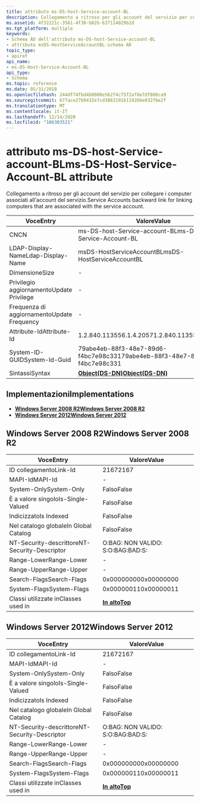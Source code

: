 ```yaml
---
title: attributo ms-DS-host-Service-account-BL
description: Collegamento a ritroso per gli account del servizio per collegare i computer associati all'account del servizio.
ms.assetid: 4f32221c-3561-4f38-b82b-637114029b2d
ms.tgt_platform: multiple
keywords:
- Schema AD dell'attributo ms-DS-host-Service-account-BL
- attributo msDS-HostServiceAccountBL-schema AD
topic_type:
- apiref
api_name:
- ms-DS-Host-Service-Account-BL
api_type:
- Schema
ms.topic: reference
ms.date: 05/31/2018
ms.openlocfilehash: 244df74fbd4b0008e562f4c75f2af8e7df886ca9
ms.sourcegitcommit: b77ace27b0432e7cd3863191b11926be032fbe2f
ms.translationtype: MT
ms.contentlocale: it-IT
ms.lasthandoff: 12/14/2020
ms.locfileid: "106303521"
---
```

# <a name="ms-ds-host-service-account-bl-attribute"></a><span data-ttu-id="5576e-105">attributo ms-DS-host-Service-account-BL</span><span class="sxs-lookup"><span data-stu-id="5576e-105">ms-DS-Host-Service-Account-BL attribute</span></span>

<span data-ttu-id="5576e-106">Collegamento a ritroso per gli account del servizio per collegare i computer associati all'account del servizio.</span><span class="sxs-lookup"><span data-stu-id="5576e-106">Service Accounts backward link for linking computers that are associated with the service account.</span></span>



| <span data-ttu-id="5576e-107">Voce</span><span class="sxs-lookup"><span data-stu-id="5576e-107">Entry</span></span> | <span data-ttu-id="5576e-108">Valore</span><span class="sxs-lookup"><span data-stu-id="5576e-108">Value</span></span> |
|-------------------|-----------------------------------------|
| <span data-ttu-id="5576e-109">CN</span><span class="sxs-lookup"><span data-stu-id="5576e-109">CN</span></span>                | <span data-ttu-id="5576e-110">ms-DS-host-Service-account-BL</span><span class="sxs-lookup"><span data-stu-id="5576e-110">ms-DS-Host-Service-Account-BL</span></span>           |
| <span data-ttu-id="5576e-111">LDAP-Display-Name</span><span class="sxs-lookup"><span data-stu-id="5576e-111">Ldap-Display-Name</span></span> | <span data-ttu-id="5576e-112">msDS-HostServiceAccountBL</span><span class="sxs-lookup"><span data-stu-id="5576e-112">msDS-HostServiceAccountBL</span></span>               |
| <span data-ttu-id="5576e-113">Dimensione</span><span class="sxs-lookup"><span data-stu-id="5576e-113">Size</span></span>              | \-                                      |
| <span data-ttu-id="5576e-114">Privilegio aggiornamento</span><span class="sxs-lookup"><span data-stu-id="5576e-114">Update Privilege</span></span>  | \-                                      |
| <span data-ttu-id="5576e-115">Frequenza di aggiornamento</span><span class="sxs-lookup"><span data-stu-id="5576e-115">Update Frequency</span></span>  | \-                                      |
| <span data-ttu-id="5576e-116">Attribute-Id</span><span class="sxs-lookup"><span data-stu-id="5576e-116">Attribute-Id</span></span>      | <span data-ttu-id="5576e-117">1.2.840.113556.1.4.2057</span><span class="sxs-lookup"><span data-stu-id="5576e-117">1.2.840.113556.1.4.2057</span></span>                 |
| <span data-ttu-id="5576e-118">System-ID-GUID</span><span class="sxs-lookup"><span data-stu-id="5576e-118">System-Id-Guid</span></span>    | <span data-ttu-id="5576e-119">79abe4eb-88f3-48e7-89d6-f4bc7e98c331</span><span class="sxs-lookup"><span data-stu-id="5576e-119">79abe4eb-88f3-48e7-89d6-f4bc7e98c331</span></span>    |
| <span data-ttu-id="5576e-120">Sintassi</span><span class="sxs-lookup"><span data-stu-id="5576e-120">Syntax</span></span>            | [<span data-ttu-id="5576e-121">**Object(DS-DN)**</span><span class="sxs-lookup"><span data-stu-id="5576e-121">**Object(DS-DN)**</span></span>](s-object-ds-dn.md) |



## <a name="implementations"></a><span data-ttu-id="5576e-122">Implementazioni</span><span class="sxs-lookup"><span data-stu-id="5576e-122">Implementations</span></span>

-   [<span data-ttu-id="5576e-123">**Windows Server 2008 R2**</span><span class="sxs-lookup"><span data-stu-id="5576e-123">**Windows Server 2008 R2**</span></span>](#windows-server-2008-r2)
-   [<span data-ttu-id="5576e-124">**Windows Server 2012**</span><span class="sxs-lookup"><span data-stu-id="5576e-124">**Windows Server 2012**</span></span>](#windows-server-2012)

## <a name="windows-server-2008-r2"></a><span data-ttu-id="5576e-125">Windows Server 2008 R2</span><span class="sxs-lookup"><span data-stu-id="5576e-125">Windows Server 2008 R2</span></span>



| <span data-ttu-id="5576e-126">Voce</span><span class="sxs-lookup"><span data-stu-id="5576e-126">Entry</span></span> | <span data-ttu-id="5576e-127">Valore</span><span class="sxs-lookup"><span data-stu-id="5576e-127">Value</span></span> |
|------------------------|---------------------------------|
| <span data-ttu-id="5576e-128">ID collegamento</span><span class="sxs-lookup"><span data-stu-id="5576e-128">Link-Id</span></span>                | <span data-ttu-id="5576e-129">2167</span><span class="sxs-lookup"><span data-stu-id="5576e-129">2167</span></span>                            |
| <span data-ttu-id="5576e-130">MAPI-Id</span><span class="sxs-lookup"><span data-stu-id="5576e-130">MAPI-Id</span></span>                | \-                              |
| <span data-ttu-id="5576e-131">System-Only</span><span class="sxs-lookup"><span data-stu-id="5576e-131">System-Only</span></span>            | <span data-ttu-id="5576e-132">Falso</span><span class="sxs-lookup"><span data-stu-id="5576e-132">False</span></span>                           |
| <span data-ttu-id="5576e-133">È a valore singolo</span><span class="sxs-lookup"><span data-stu-id="5576e-133">Is-Single-Valued</span></span>       | <span data-ttu-id="5576e-134">Falso</span><span class="sxs-lookup"><span data-stu-id="5576e-134">False</span></span>                           |
| <span data-ttu-id="5576e-135">Indicizzato</span><span class="sxs-lookup"><span data-stu-id="5576e-135">Is Indexed</span></span>             | <span data-ttu-id="5576e-136">Falso</span><span class="sxs-lookup"><span data-stu-id="5576e-136">False</span></span>                           |
| <span data-ttu-id="5576e-137">Nel catalogo globale</span><span class="sxs-lookup"><span data-stu-id="5576e-137">In Global Catalog</span></span>      | <span data-ttu-id="5576e-138">Falso</span><span class="sxs-lookup"><span data-stu-id="5576e-138">False</span></span>                           |
| <span data-ttu-id="5576e-139">NT-Security-descrittore</span><span class="sxs-lookup"><span data-stu-id="5576e-139">NT-Security-Descriptor</span></span> | <span data-ttu-id="5576e-140">O:BAG: NON VALIDO: S:</span><span class="sxs-lookup"><span data-stu-id="5576e-140">O:BAG:BAD:S:</span></span>                    |
| <span data-ttu-id="5576e-141">Range-Lower</span><span class="sxs-lookup"><span data-stu-id="5576e-141">Range-Lower</span></span>            | \-                              |
| <span data-ttu-id="5576e-142">Range-Upper</span><span class="sxs-lookup"><span data-stu-id="5576e-142">Range-Upper</span></span>            | \-                              |
| <span data-ttu-id="5576e-143">Search-Flags</span><span class="sxs-lookup"><span data-stu-id="5576e-143">Search-Flags</span></span>           | <span data-ttu-id="5576e-144">0x00000000</span><span class="sxs-lookup"><span data-stu-id="5576e-144">0x00000000</span></span>                      |
| <span data-ttu-id="5576e-145">System-Flags</span><span class="sxs-lookup"><span data-stu-id="5576e-145">System-Flags</span></span>           | <span data-ttu-id="5576e-146">0x00000011</span><span class="sxs-lookup"><span data-stu-id="5576e-146">0x00000011</span></span>                      |
| <span data-ttu-id="5576e-147">Classi utilizzate in</span><span class="sxs-lookup"><span data-stu-id="5576e-147">Classes used in</span></span>        | [<span data-ttu-id="5576e-148">**In alto**</span><span class="sxs-lookup"><span data-stu-id="5576e-148">**Top**</span></span>](c-top.md)<br/> |



## <a name="windows-server-2012"></a><span data-ttu-id="5576e-149">Windows Server 2012</span><span class="sxs-lookup"><span data-stu-id="5576e-149">Windows Server 2012</span></span>



| <span data-ttu-id="5576e-150">Voce</span><span class="sxs-lookup"><span data-stu-id="5576e-150">Entry</span></span> | <span data-ttu-id="5576e-151">Valore</span><span class="sxs-lookup"><span data-stu-id="5576e-151">Value</span></span> |
|------------------------|---------------------------------|
| <span data-ttu-id="5576e-152">ID collegamento</span><span class="sxs-lookup"><span data-stu-id="5576e-152">Link-Id</span></span>                | <span data-ttu-id="5576e-153">2167</span><span class="sxs-lookup"><span data-stu-id="5576e-153">2167</span></span>                            |
| <span data-ttu-id="5576e-154">MAPI-Id</span><span class="sxs-lookup"><span data-stu-id="5576e-154">MAPI-Id</span></span>                | \-                              |
| <span data-ttu-id="5576e-155">System-Only</span><span class="sxs-lookup"><span data-stu-id="5576e-155">System-Only</span></span>            | <span data-ttu-id="5576e-156">Falso</span><span class="sxs-lookup"><span data-stu-id="5576e-156">False</span></span>                           |
| <span data-ttu-id="5576e-157">È a valore singolo</span><span class="sxs-lookup"><span data-stu-id="5576e-157">Is-Single-Valued</span></span>       | <span data-ttu-id="5576e-158">Falso</span><span class="sxs-lookup"><span data-stu-id="5576e-158">False</span></span>                           |
| <span data-ttu-id="5576e-159">Indicizzato</span><span class="sxs-lookup"><span data-stu-id="5576e-159">Is Indexed</span></span>             | <span data-ttu-id="5576e-160">Falso</span><span class="sxs-lookup"><span data-stu-id="5576e-160">False</span></span>                           |
| <span data-ttu-id="5576e-161">Nel catalogo globale</span><span class="sxs-lookup"><span data-stu-id="5576e-161">In Global Catalog</span></span>      | <span data-ttu-id="5576e-162">Falso</span><span class="sxs-lookup"><span data-stu-id="5576e-162">False</span></span>                           |
| <span data-ttu-id="5576e-163">NT-Security-descrittore</span><span class="sxs-lookup"><span data-stu-id="5576e-163">NT-Security-Descriptor</span></span> | <span data-ttu-id="5576e-164">O:BAG: NON VALIDO: S:</span><span class="sxs-lookup"><span data-stu-id="5576e-164">O:BAG:BAD:S:</span></span>                    |
| <span data-ttu-id="5576e-165">Range-Lower</span><span class="sxs-lookup"><span data-stu-id="5576e-165">Range-Lower</span></span>            | \-                              |
| <span data-ttu-id="5576e-166">Range-Upper</span><span class="sxs-lookup"><span data-stu-id="5576e-166">Range-Upper</span></span>            | \-                              |
| <span data-ttu-id="5576e-167">Search-Flags</span><span class="sxs-lookup"><span data-stu-id="5576e-167">Search-Flags</span></span>           | <span data-ttu-id="5576e-168">0x00000000</span><span class="sxs-lookup"><span data-stu-id="5576e-168">0x00000000</span></span>                      |
| <span data-ttu-id="5576e-169">System-Flags</span><span class="sxs-lookup"><span data-stu-id="5576e-169">System-Flags</span></span>           | <span data-ttu-id="5576e-170">0x00000011</span><span class="sxs-lookup"><span data-stu-id="5576e-170">0x00000011</span></span>                      |
| <span data-ttu-id="5576e-171">Classi utilizzate in</span><span class="sxs-lookup"><span data-stu-id="5576e-171">Classes used in</span></span>        | [<span data-ttu-id="5576e-172">**In alto**</span><span class="sxs-lookup"><span data-stu-id="5576e-172">**Top**</span></span>](c-top.md)<br/> |



 

 





